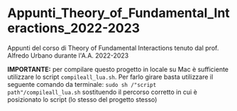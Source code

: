 # Appunti_Theory_of_Fundamental_Interactions_2022-2023
Appunti del corso di Theory of Fundamental Interactions tenuto dal prof. Alfredo Urbano durante l'A.A. 2022-2023

**IMPORTANTE:** per compilare questo progetto in locale su Mac è sufficiente utilizzare lo script `compileall_lua.sh`. 
Per farlo girare basta utilizzare il seguente comando da terminale: `sudo sh /"script path"/compileall_lua.sh` sostituendo il percorso corretto in cui è posizionato lo script (lo stesso del progetto stesso)
